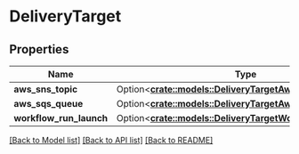 # DeliveryTarget

## Properties

Name | Type | Description | Notes
------------ | ------------- | ------------- | -------------
**aws_sns_topic** | Option<[**crate::models::DeliveryTargetAwsSnsTopic**](DeliveryTargetAwsSnsTopic.md)> |  | [optional]
**aws_sqs_queue** | Option<[**crate::models::DeliveryTargetAwsSqsQueue**](DeliveryTargetAwsSqsQueue.md)> |  | [optional]
**workflow_run_launch** | Option<[**crate::models::DeliveryTargetWorkflowRunLaunch**](DeliveryTargetWorkflowRunLaunch.md)> |  | [optional]

[[Back to Model list]](../README.md#documentation-for-models) [[Back to API list]](../README.md#documentation-for-api-endpoints) [[Back to README]](../README.md)


